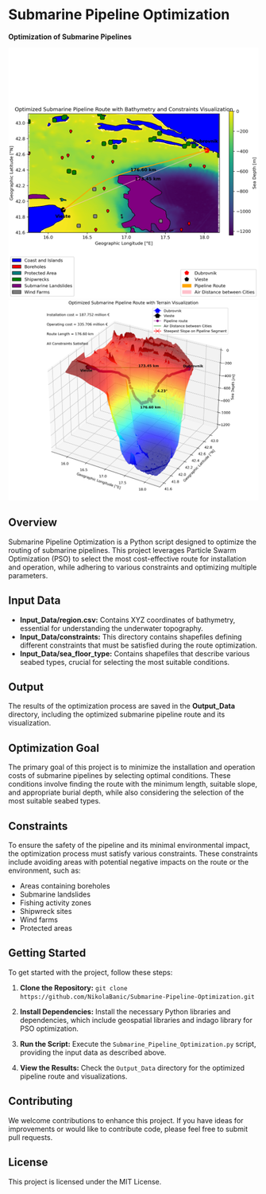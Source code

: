 # Submarine Pipeline Optimization

**Optimization of Submarine Pipelines**

![Pipeline Optimization](Output_Data/Optimized_Pipeline_2D_Best.png)
![Pipeline Optimization](Output_Data/Optimized_Pipeline_3D_Best.png)
## Overview

Submarine Pipeline Optimization is a Python script designed to optimize the routing of submarine pipelines. This project leverages Particle Swarm Optimization (PSO) to select the most cost-effective route for installation and operation, while adhering to various constraints and optimizing multiple parameters.

## Input Data

- **Input_Data/region.csv:** Contains XYZ coordinates of bathymetry, essential for understanding the underwater topography.
- **Input_Data/constraints:** This directory contains shapefiles defining different constraints that must be satisfied during the route optimization.
- **Input_Data/sea_floor_type:** Contains shapefiles that describe various seabed types, crucial for selecting the most suitable conditions.

## Output
 
The results of the optimization process are saved in the **Output_Data** directory, including the optimized submarine pipeline route and its visualization.

## Optimization Goal

The primary goal of this project is to minimize the installation and operation costs of submarine pipelines by selecting optimal conditions. These conditions involve finding the route with the minimum length, suitable slope, and appropriate burial depth, while also considering the selection of the most suitable seabed types.

## Constraints

To ensure the safety of the pipeline and its minimal environmental impact, the optimization process must satisfy various constraints. These constraints include avoiding areas with potential negative impacts on the route or the environment, such as:

- Areas containing boreholes
- Submarine landslides
- Fishing activity zones
- Shipwreck sites
- Wind farms
- Protected areas

## Getting Started

To get started with the project, follow these steps:

1. **Clone the Repository:** `git clone https://github.com/NikolaBanic/Submarine-Pipeline-Optimization.git`

2. **Install Dependencies:** Install the necessary Python libraries and dependencies, which include geospatial libraries and indago library for PSO optimization.

3. **Run the Script:** Execute the `Submarine_Pipeline_Optimization.py` script, providing the input data as described above.

4. **View the Results:** Check the `Output_Data` directory for the optimized pipeline route and visualizations.

## Contributing 

We welcome contributions to enhance this project. If you have ideas for improvements or would like to contribute code, please feel free to submit pull requests.

## License

This project is licensed under the MIT License.

